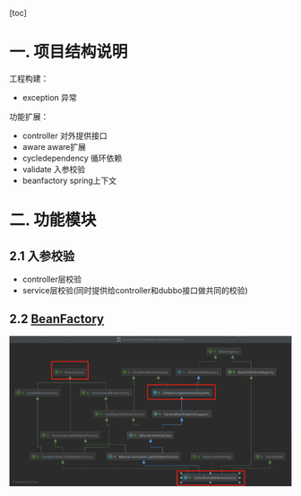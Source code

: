 [toc]

# 一. 项目结构说明
工程构建：
+ exception 异常

功能扩展：
+ controller 对外提供接口
+ aware  aware扩展   
+ cycledependency 循环依赖
+ validate 入参校验
+ beanfactory spring上下文

# 二. 功能模块
## 2.1 入参校验
+ controller层校验
+ service层校验(同时提供给controller和dubbo接口做共同的校验)

## 2.2 [BeanFactory](src/main/java/com/zjut/study/boot/beanfactory)
![BeanFactory工厂结构](./pic/beanfactory工厂结构.png)  


